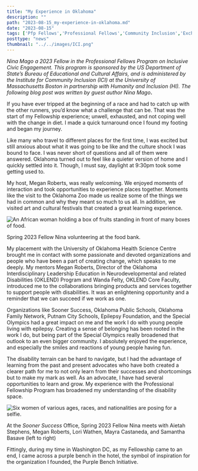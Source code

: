 ```yaml
---
title: "My Experience in Oklahoma"
description: ""
path: "2023-08-15_my-experience-in-oklahoma.md"
date: "2023-08-15"
tags: ['Pfp Fellows','Professional Fellows','Community Inclusion','Exchange Our World']
posttype: "news"
thumbnail: "../../images/ICI.png"
---
```



_Nina Mago a 2023 Fellow in the Professional Fellows Program on Inclusive Civic Engagement. This program is sponsored by the US Department of State’s Bureau of Educational and Cultural Affairs, and is administered by the Institute for Community Inclusion (ICI) at the University of Massachusetts Boston in partnership with Humanity and Inclusion (HI). The following blog post was written by guest author Nina Mago_**.**

If you have ever tripped at the beginning of a race and had to catch up with the other runners, you’d know what a challenge that can be. That was the start of my Fellowship experience; unwell, exhausted, and not coping well with the change in diet. I made a quick turnaround once I found my footing and began my journey.

Like many who travel to different places for the first time, I was excited but still anxious about what it was going to be like and the culture shock I was bound to face. I was never short of questions and all of them were answered. Oklahoma turned out to feel like a quieter version of home and I quickly settled into it. Though, I must say, daylight at 9:30pm took some getting used to.

My host, Megan Roberts, was really welcoming. We enjoyed moments of interaction and took opportunities to experience places together. Moments like the visit to the Oklahoma Zoo made us realize some of the things we had in common and why they meant so much to us all. In addition, we visited art and cultural festivals that created a great learning experience.

![An African woman holding a box of fruits standing in front of many boxes of food.](/images/1_0erophxo9dlyy1hrbpvgqg-600w.jpg)

Spring 2023 Fellow Nina volunteering at the food bank.

My placement with the University of Oklahoma Health Science Centre brought me in contact with some passionate and devoted organizations and people who have been a part of creating change, which speaks to me deeply. My mentors Megan Roberts, Director of the Oklahoma Interdisciplinary Leadership Education in Neurodevelopmental and related Disabilities (OKLEND) Program and Wanda Felty, OKLEND Core Faculty, introduced me to the collaborations bringing products and services together to support people with disabilities. It was an enlightening opportunity and a reminder that we can succeed if we work as one.

Organizations like Sooner Success, Oklahoma Public Schools, Oklahoma Family Network, Putnam City Schools, Epilepsy Foundation, and the Special Olympics had a great impact on me and the work I do with young people living with epilepsy. Creating a sense of belonging has been rooted in the work I do, but being part of the Special Olympics really broadened that outlook to an even bigger community. I absolutely enjoyed the experience, and especially the smiles and reactions of young people having fun.

The disability terrain can be hard to navigate, but I had the advantage of learning from the past and present advocates who have both created a clearer path for me to not only learn from their successes and shortcomings but to make my mark as well. As an advocate, I have had several opportunities to learn and grow. My experience with the Professional Fellowship Program has broadened my understanding of the disability space.

![Six women of various ages, races, and nationalities are posing for a selfie.](/images/1_rdbxblm8j09l90c_buqlrw-800w.jpg)

At the _Sooner Success_ Office, Spring 2023 Fellow Nina meets with Aietah Stephens, Megan Roberts, Lori Wathen, Mayra Castaneda, and Samantha Basave (left to right)

Fittingly, during my time in Washington DC, as my Fellowship came to an end, I came across a purple bench in the hotel, the symbol of inspiration for the organization I founded, the Purple Bench Initiative.
